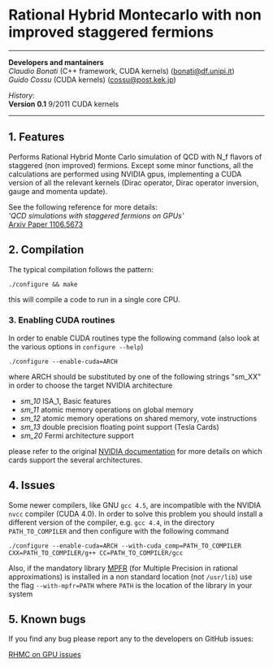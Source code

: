 Rational Hybrid Montecarlo with non improved staggered fermions
===============================================================

---
**Developers and mantainers**  
*Claudio Bonati* (C++ framework, CUDA kernels) (<bonati@df.unipi.it>)  
*Guido Cossu* (CUDA kernels) (<cossu@post.kek.jp>)  

*History*:  
**Version 0.1**  9/2011     CUDA kernels

---

## 1. Features 


Performs Rational Hybrid Monte Carlo simulation of QCD with  N_f flavors
of staggered (non improved) fermions. 
Except some minor functions, all the calculations are performed using
NVIDIA gpus, implementing a CUDA version of all the relevant kernels 
(Dirac operator, Dirac operator inversion, gauge and momenta update).

See the following reference for more details:  
*'QCD simulations with staggered fermions on GPUs'*  
[Arxiv Paper 1106.5673](http://inspirebeta.net/record/916054)


## 2. Compilation


The typical compilation follows the pattern:

`./configure && make`

this will compile a code to run in a single core CPU.

### 3. Enabling CUDA routines

In order to enable CUDA routines type the following command (also look at the 
various options in `configure --help`)

`./configure --enable-cuda=ARCH`

where ARCH should be substituted by one of the following strings "sm_XX" 
in order to choose the target NVIDIA architecture

*  *sm_10*  ISA_1, Basic features  
*  *sm_11*  atomic memory operations on global memory  
*  *sm_12*  atomic memory operations on shared memory, vote instructions  
*  *sm_13* double precision floating point support (Tesla Cards)    
*  *sm_20*  Fermi architecture support  

please refer to the original [NVIDIA documentation](http://developer.nvidia.com/cuda-toolkit-40) for more details 
on which cards support the several architectures.

## 4. Issues


Some newer compilers, like GNU `gcc 4.5`, are incompatible with the NVIDIA `nvcc`
compiler (CUDA 4.0). In order to solve this problem you should install a different 
version of the compiler, e.g. `gcc 4.4`, in the directory `PATH_TO_COMPILER` and then
configure with the following command

`./configure --enable-cuda=ARCH --with-cuda_comp=PATH_TO_COMPILER 
CXX=PATH_TO_COMPILER/g++ CC=PATH_TO_COMPILER/gcc`

Also, if the mandatory library [MPFR](http://www.mpfr.org/) (for Multiple Precision in rational approximations) is 
installed in a non standard location (not `/usr/lib`) use the flag `--with-mpfr=PATH` where `PATH` is the location
of the library in your system

## 5. Known bugs

If you find any bug please report any to the developers on GitHub issues:

[RHMC on GPU issues](https://github.com/coppolachan/RHMC-on-GPU/issues)

